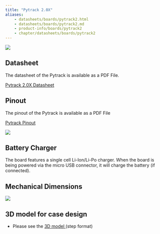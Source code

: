 ```yaml
---
title: "Pytrack 2.0X"
aliases:
    - datasheets/boards/pytrack2.html
    - datasheets/boards/pytrack2.md
    - product-info/boards/pytrack2
    - chapter/datasheets/boards/pytrack2
---
```


![](/gitbook/assets/pytrack2_decs.png)

## Datasheet

The datasheet of the Pytrack is available as a PDF File.

<a href="/gitbook/assets/PyTrack2X_specsheet.pdf" target="_blank"> Pytrack 2.0X Datasheet </a>

## Pinout

The pinout of the Pytrack is available as a PDF File

<a href="/gitbook/assets/pytrack2-pinout.pdf" target="_blank"> Pytrack Pinout </a>

![](/gitbook/assets/pytrack2-pinout.png)

## Battery Charger

The board features a single cell Li-Ion/Li-Po charger. When the board is being powered via the micro USB connector, it will charge the battery (if connected).



## Mechanical Dimensions

![](/gitbook/assets/Pytrack_v2.0X_MechanicalDimensions.png)

## 3D model for case design

* Please see the <a href="/gitbook/assets/pytrack_v2.0X.step" target="_blank"> 3D model </a> (step format)
